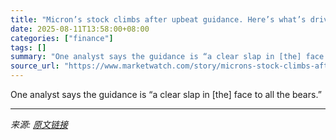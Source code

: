 ```yaml
---
title: "Micron’s stock climbs after upbeat guidance. Here’s what’s driving the momentum."
date: 2025-08-11T13:58:00+08:00
categories: ["finance"]
tags: []
summary: "One analyst says the guidance is “a clear slap in [the] face to all the bears.”"
source_url: "https://www.marketwatch.com/story/microns-stock-climbs-after-upbeat-guidance-heres-whats-driving-the-momentum-1d6b33e0?mod=mw_rss_topstories"
---
```


One analyst says the guidance is “a clear slap in [the] face to all the bears.”

---

*来源: [原文链接](https://www.marketwatch.com/story/microns-stock-climbs-after-upbeat-guidance-heres-whats-driving-the-momentum-1d6b33e0?mod=mw_rss_topstories)*
